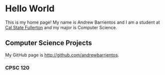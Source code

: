 # Hello World

This is my home page! My name is Andrew Barrientos and I am a student at [Cal State Fullerton](http://www.fullerton.edu/) and my major is Computer Science.

## Computer Science Projects

My GitHub page is http://github.com/andrewbarrientos.

### CPSC 120

